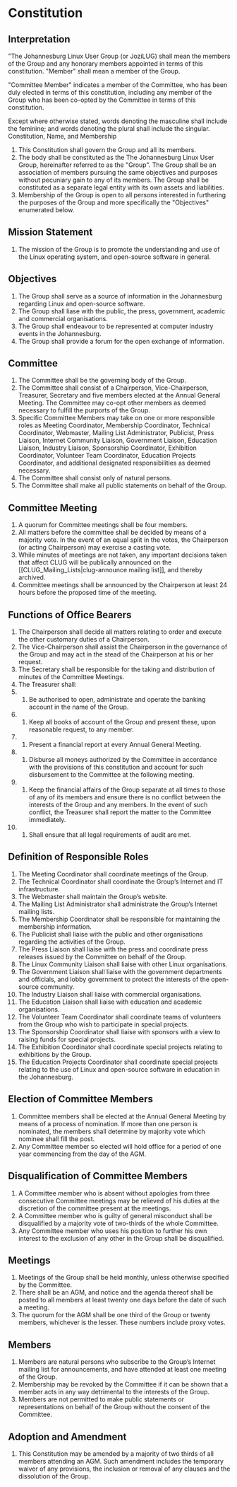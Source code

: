 Constitution
============

Interpretation
--------------

"The Johannesburg Linux User Group (or JoziLUG) shall mean the members of the Group and any honorary members appointed in terms of this constitution.
"Member" shall mean a member of the Group.

"Committee Member" indicates a member of the Committee, who has been duly elected in terms of this constitution, including any member of the Group who has been co-opted by the Committee in terms of this constitution.

Except where otherwise stated, words denoting the masculine shall include the feminine; and words denoting the plural shall include the singular.
Constitution, Name, and Membership

1. This Constitution shall govern the Group and all its members.
1. The body shall be constituted as the The Johannesburg Linux User Group, hereinafter referred to as the "Group". The Group shall be an association of members pursuing the same objectives and purposes without pecuniary gain to any of its members. The Group shall be constituted as a separate legal entity with its own assets and liabilities.
1. Membership of the Group is open to all persons interested in furthering the purposes of the Group and more specifically the "Objectives" enumerated below.

Mission Statement
-----------------
1. The mission of the Group is to promote the understanding and use of the Linux operating system, and open-source software in general.

Objectives
----------
1. The Group shall serve as a source of information in the Johannesburg regarding Linux and open-source software.
1. The Group shall liase with the public, the press, government, academic and commercial organisations.
1. The Group shall endeavour to be represented at computer industry events in the Johannesburg.
1. The Group shall provide a forum for the open exchange of information.

Committee
---------
1. The Committee shall be the governing body of the Group.
1. The Committee shall consist of a Chairperson, Vice-Chairperson, Treasurer, Secretary and five members elected at the Annual General Meeting. The Committee may co-opt other members as deemed necessary to fulfill the purports of the Group.
1. Specific Committee Members may take on one or more responsible roles as Meeting Coordinator, Membership Coordinator, Technical Coordinator, Webmaster, Mailing List Administrator, Publicist, Press Liaison, Internet Community Liaison, Government Liaison, Education Liaison, Industry Liaison, Sponsorship Coordinator, Exhibition Coordinator, Volunteer Team Coordinator, Education Projects Coordinator, and additional designated responsibilities as deemed necessary.
1. The Committee shall consist only of natural persons.
1. The Committee shall make all public statements on behalf of the Group.

Committee Meeting
-----------------
1. A quorum for Committee meetings shall be four members.
1. All matters before the committee shall be decided by means of a majority vote. In the event of an equal split in the votes, the Chairperson (or acting Chairperson) may exercise a casting vote.
1. While minutes of meetings are not taken, any important decisions taken that affect CLUG will be publically announced on the [[CLUG_Mailing_Lists|clug-announce mailing list]], and thereby archived.
1. Committee meetings shall be announced by the Chairperson at least 24 hours before the proposed time of the meeting.

Functions of Office Bearers
---------------------------
1. The Chairperson shall decide all matters relating to order and execute the other customary duties of a Chairperson.
1. The Vice-Chairperson shall assist the Chairperson in the governance of the Group and may act in the stead of the Chairperson at his or her request.
1. The Secretary shall be responsible for the taking and distribution of minutes of the Committee Meetings.
1. The Treasurer shall:
1. 1. Be authorised to open, administrate and operate the banking account in the name of the Group.
1. 1.  Keep all books of account of the Group and present these, upon reasonable request, to any member.
1. 1.  Present a financial report at every Annual General Meeting.
1. 1.  Disburse all moneys authorized by the Committee in accordance with the provisions of this constitution and account for such disbursement to the Committee at the following meeting.
1. 1.  Keep the financial affairs of the Group separate at all times to those of any of its members and ensure there is no conflict between the interests of the Group and any members. In the event of such conflict, the Treasurer shall report the matter to the Committee immediately.
1. 1.  Shall ensure that all legal requirements of audit are met.

Definition of Responsible Roles
-------------------------------
1. The Meeting Coordinator shall coordinate meetings of the Group.
1. The Technical Coordinator shall coordinate the Group’s Internet and IT infrastructure.
1. The Webmaster shall maintain the Group’s website.
1. The Mailing List Administrator shall administrate the Group’s Internet mailing lists.
1. The Membership Coordinator shall be responsible for maintaining the membership information.
1. The Publicist shall liaise with the public and other organisations regarding the activities of the Group.
1. The Press Liaison shall liaise with the press and coordinate press releases issued by the Committee on behalf of the Group.
1. The Linux Community Liaison shall liaise with other Linux organisations.
1. The Government Liaison shall liaise with the government departments and officials, and lobby government to protect the interests of the open-source community.
1. The Industry Liaison shall liaise with commercial organisations.
1. The Education Liaison shall liaise with education and academic organisations.
1. The Volunteer Team Coordinator shall coordinate teams of volunteers from the Group who wish to participate in special projects.
1. The Sponsorship Coordinator shall liaise with sponsors with a view to raising funds for special projects.
1. The Exhibition Coordinator shall coordinate special projects relating to exhibitions by the Group.
1. The Education Projects Coordinator shall coordinate special projects relating to the use of Linux and open-source software in education in the Johannesburg.

Election of Committee Members
-----------------------------
1. Committee members shall be elected at the Annual General Meeting by means of a process of nomination. If more than one person is nominated, the members shall determine by majority vote which nominee shall fill the post.
1. Any Committee member so elected will hold office for a period of one year commencing from the day of the AGM.

Disqualification of Committee Members
-------------------------------------
1. A Committee member who is absent without apologies from three consecutive Committee meetings may be relieved of his duties at the discretion of the committee present at the meetings.
1. A Committee member who is guilty of general misconduct shall be disqualified by a majority vote of two-thirds of the whole Committee.
1. Any Committee member who uses his position to further his own interest to the exclusion of any other in the Group shall be disqualified.

Meetings
--------
1. Meetings of the Group shall be held monthly, unless otherwise specified by the Committee.
1. There shall be an AGM, and notice and the agenda thereof shall be posted to all members at least twenty one days before the date of such a meeting.
1. The quorum for the AGM shall be one third of the Group or twenty members, whichever is the lesser. These numbers include proxy votes.

Members
-------
1. Members are natural persons who subscribe to the Group’s Internet mailing list for announcements, and have attended at least one meeting of the Group.
1. Membership may be revoked by the Committee if it can be shown that a member acts in any way detrimental to the interests of the Group.
1. Members are not permitted to make public statements or representations on behalf of the Group without the consent of the Committee.

Adoption and Amendment
----------------------
1. This Constitution may be amended by a majority of two thirds of all members attending an AGM. Such amendment includes the temporary waiver of any provisions, the inclusion or removal of any clauses and the dissolution of the Group.

